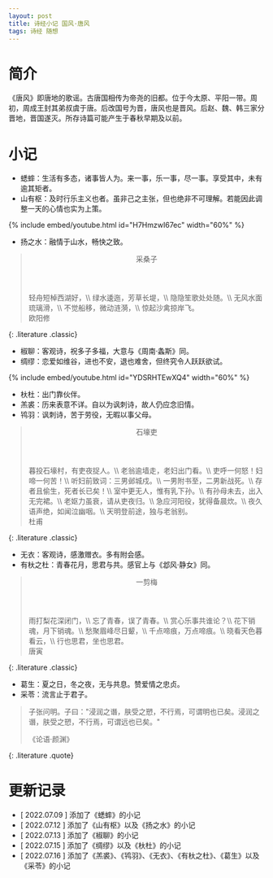 ```yaml
---
layout: post
title: 诗经小记 国风·唐风
tags: 诗经 随想
---
```


# 简介

《唐风》即唐地的歌谣。古唐国相传为帝尧的旧都。位于今太原、平阳一带。周初，周成王封其弟叔虞于唐。后改国号为晋，唐风也是晋风。后赵、魏、韩三家分晋地，晋国遂灭。所存诗篇可能产生于春秋早期及以前。

# 小记

- 蟋蟀：生活有多态，诸事皆人为。来一事，乐一事，尽一事。享受其中，未有逾其矩者。
- 山有枢：及时行乐主义也者。虽非己之主张，但也绝非不可理解。若能因此调整一天的心情也实为上策。

{% include embed/youtube.html id="H7HmzwI67ec" width="60%" %}

- 扬之水：融情于山水，畅快之致。

> <header>采桑子</header>
> 轻舟短棹西湖好，\\
> 绿水逶迤，芳草长堤，\\
> 隐隐笙歌处处随。\\
> 无风水面琉璃滑，\\
> 不觉船移，微动涟漪，\\
> 惊起沙禽掠岸飞。
> <footer>欧阳修</footer>
{: .literature .classic}

- 椒聊：客观诗，祝多子多福，大意与《周南·螽斯》同。
- 绸缪：恋爱如维谷，进也不安，退也难舍，但终究令人跃跃欲试。

{% include embed/youtube.html id="YDSRHTEwXQ4" width="60%" %}

- 杕杜：出门靠伙伴。
- 羔裘：历来表意不详。自以为讽刺诗，故人仍应念旧情。
- 鸨羽：讽刺诗，苦于劳役，无暇以事父母。

> <header>石壕吏</header>
> 暮投石壕村，有吏夜捉人。\\
> 老翁逾墙走，老妇出门看。\\
> 吏呼一何怒！妇啼一何苦！\\
> 听妇前致词：三男邺城戍。\\
> 一男附书至，二男新战死。\\
> 存者且偷生，死者长已矣！\\
> 室中更无人，惟有乳下孙。\\
> 有孙母未去，出入无完裙。\\
> 老妪力虽衰，请从吏夜归。\\
> 急应河阳役，犹得备晨炊。\\
> 夜久语声绝，如闻泣幽咽。\\
> 天明登前途，独与老翁别。
> <footer>杜甫</footer>
{: .literature .classic}

- 无衣：客观诗，感激赠衣。多有附会感。
- 有杕之杜：青春花月，思君与共。感官上与《邶风·静女》同。

> <header>一剪梅</header>
> 雨打梨花深闭门，\\
> 忘了青春，误了青春。\\
> 赏心乐事共谁论？\\
> 花下销魂，月下销魂。\\
> 愁聚眉峰尽日颦，\\
> 千点啼痕，万点啼痕。\\
> 晓看天色暮看云，\\
> 行也思君，坐也思君。
> <footer>唐寅</footer>
{: .literature .classic}

- 葛生：夏之日，冬之夜，无与共息。赞爱情之忠贞。
- 采苓：流言止于君子。

> 子张问明。子曰："浸润之谮，肤受之愬，不行焉，可谓明也已矣。浸润之谮，肤受之愬，不行焉，可谓远也已矣。"
> <footer>《论语·颜渊》</footer>
{: .literature .quote}

# 更新记录

- [ 2022.07.09 ] 添加了《蟋蟀》的小记
- [ 2022.07.12 ] 添加了《山有枢》以及《扬之水》的小记
- [ 2022.07.13 ] 添加了《椒聊》的小记
- [ 2022.07.15 ] 添加了《绸缪》以及《杕杜》的小记
- [ 2022.07.16 ] 添加了《羔裘》、《鸨羽》、《无衣》、《有杕之杜》、《葛生》以及《采苓》的小记
